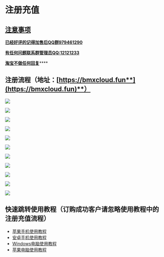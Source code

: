 # 注册充值

## [注意事项](https://bmxcloud.fun/)

[**已经好评的记得加售后QQ群979461290**](https://bmxcloud.fun/)

[**有任何问题联系群管理员QQ:12121233**](https://bmxcloud.fun/)

[ **淘宝不做任何回复**](https://bmxcloud.fun/)\*\*\*\*

## **注册流程（地址：**[**https://bmxcloud.fun**](https://bmxcloud.fun)**）**

![](.gitbook/assets/image%20%2811%29.png)

![](.gitbook/assets/image%20%283%29.png)

![](.gitbook/assets/image%20%289%29.png)

![](.gitbook/assets/image%20%2810%29.png)

![](.gitbook/assets/image%20%286%29.png)

![](.gitbook/assets/image%20%285%29.png)

![](.gitbook/assets/image%20%2812%29.png)

![](.gitbook/assets/image%20%281%29.png)

![](.gitbook/assets/image%20%288%29.png)

![](.gitbook/assets/image.png)

![](.gitbook/assets/image%20%284%29.png)

## 快速跳转使用教程（订购成功客户请忽略使用教程中的注册充值流程）

* [苹果手机使用教程](https://bmx168.com/use/ios)
* [安卓手机使用教程](https://bmx168.com/use/android)
* [Windows电脑使用教程](https://bmx168.com/use/win)
* [苹果电脑使用教程](https://bmx168.com/use/mac)



